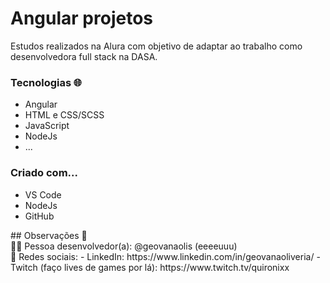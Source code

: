 # Angular projetos

Estudos realizados na Alura com objetivo de adaptar ao trabalho como desenvolvedora full stack na DASA.

### Tecnologias 🌐
- Angular
- HTML e CSS/SCSS
- JavaScript
- NodeJs
- ...

### Criado com...
- VS Code
- NodeJs
- GitHub

<section>
## Observações 🎈

<div>
👩‍💻 Pessoa desenvolvedor(a): @geovanaolis (eeeeuuu)
</div>

<div>
📲 Redes sociais:
- LinkedIn: https://www.linkedin.com/in/geovanaoliveria/
- Twitch (faço lives de games por lá): https://www.twitch.tv/quironixx
</div>
</section>
